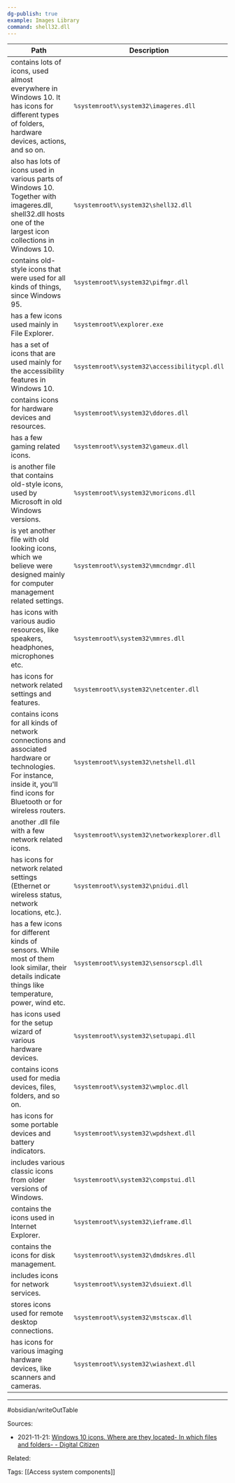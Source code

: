 ```yaml
---
dg-publish: true
example: Images Library
command: shell32.dll
---
```


| Path                                                                                                                                                                           | Description                                  |
| ------------------------------------------------------------------------------------------------------------------------------------------------------------------------------ | -------------------------------------------- |
| contains lots of icons, used almost everywhere in Windows 10. It has icons for different types of folders, hardware devices, actions, and so on.                               | `%systemroot%\system32\imageres.dll`         |
| also has lots of icons used in various parts of Windows 10. Together with imageres.dll, shell32.dll hosts one of the largest icon collections in Windows 10.                   | `%systemroot%\system32\shell32.dll`          |
| contains old-style icons that were used for all kinds of things, since Windows 95.                                                                                             | `%systemroot%\system32\pifmgr.dll`           |
| has a few icons used mainly in File Explorer.                                                                                                                                  | `%systemroot%\explorer.exe`                  |
| has a set of icons that are used mainly for the accessibility features in Windows 10.                                                                                          | `%systemroot%\system32\accessibilitycpl.dll` |
| contains icons for hardware devices and resources.                                                                                                                             | `%systemroot%\system32\ddores.dll`           |
| has a few gaming related icons.                                                                                                                                                | `%systemroot%\system32\gameux.dll`           |
| is another file that contains old-style icons, used by Microsoft in old Windows versions.                                                                                      | `%systemroot%\system32\moricons.dll`         |
| is yet another file with old looking icons, which we believe were designed mainly for computer management related settings.                                                    | `%systemroot%\system32\mmcndmgr.dll`         |
| has icons with various audio resources, like speakers, headphones, microphones etc.                                                                                            | `%systemroot%\system32\mmres.dll`            |
| has icons for network related settings and features.                                                                                                                           | `%systemroot%\system32\netcenter.dll`        |
| contains icons for all kinds of network connections and associated hardware or technologies. For instance, inside it, you'll find icons for Bluetooth or for wireless routers. | `%systemroot%\system32\netshell.dll`         |
| another .dll file with a few network related icons.                                                                                                                            | `%systemroot%\system32\networkexplorer.dll`  |
| has icons for network related settings (Ethernet or wireless status, network locations, etc.).                                                                                 | `%systemroot%\system32\pnidui.dll`           |
| has a few icons for different kinds of sensors. While most of them look similar, their details indicate things like temperature, power, wind etc.                              | `%systemroot%\system32\sensorscpl.dll`       |
| has icons used for the setup wizard of various hardware devices.                                                                                                               | `%systemroot%\system32\setupapi.dll`         |
| contains icons used for media devices, files, folders, and so on.                                                                                                              | `%systemroot%\system32\wmploc.dll`           |
| has icons for some portable devices and battery indicators.                                                                                                                    | `%systemroot%\system32\wpdshext.dll`         |
| includes various classic icons from older versions of Windows.                                                                                                                 | `%systemroot%\system32\compstui.dll`         |
| contains the icons used in Internet Explorer.                                                                                                                                  | `%systemroot%\system32\ieframe.dll`          |
| contains the icons for disk management.                                                                                                                                        | `%systemroot%\system32\dmdskres.dll`         |
| includes icons for network services.                                                                                                                                           | `%systemroot%\system32\dsuiext.dll`          |
| stores icons used for remote desktop connections.                                                                                                                              | `%systemroot%\system32\mstscax.dll`          |
| has icons for various imaging hardware devices, like scanners and cameras.                                                                                                     | `%systemroot%\system32\wiashext.dll`         |


---
#obsidian/writeOutTable

Sources:
- 2021-11-21: [Windows 10 icons. Where are they located- In which files and folders- - Digital Citizen](https://www.digitalcitizen.life/where-find-most-windows-10s-native-icons/)

Related:

Tags:
[[Access system components]]